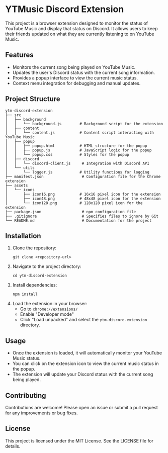 # YTMusic Discord Extension

This project is a browser extension designed to monitor the status of YouTube Music and display that status on Discord. It allows users to keep their friends updated on what they are currently listening to on YouTube Music.

## Features

- Monitors the current song being played on YouTube Music.
- Updates the user's Discord status with the current song information.
- Provides a popup interface to view the current music status.
- Context menu integration for debugging and manual updates.

## Project Structure

```
ytm-discord-extension
├── src
│   ├── background
│   │   └── background.js        # Background script for the extension
│   ├── content
│   │   └── content.js           # Content script interacting with YouTube Music
│   ├── popup
│   │   ├── popup.html           # HTML structure for the popup
│   │   ├── popup.js             # JavaScript logic for the popup
│   │   └── popup.css            # Styles for the popup
│   ├── discord
│   │   └── discord-client.js     # Integration with Discord API
│   └── utils
│       └── logger.js            # Utility functions for logging
├── manifest.json                 # Configuration file for the Chrome extension
├── assets
│   └── icons
│       ├── icon16.png           # 16x16 pixel icon for the extension
│       ├── icon48.png           # 48x48 pixel icon for the extension
│       └── icon128.png          # 128x128 pixel icon for the extension
├── package.json                  # npm configuration file
├── .gitignore                    # Specifies files to ignore by Git
└── README.md                     # Documentation for the project
```

## Installation

1. Clone the repository:
   ```
   git clone <repository-url>
   ```
2. Navigate to the project directory:
   ```
   cd ytm-discord-extension
   ```
3. Install dependencies:
   ```
   npm install
   ```
4. Load the extension in your browser:
   - Go to `chrome://extensions/`
   - Enable "Developer mode"
   - Click "Load unpacked" and select the `ytm-discord-extension` directory.

## Usage

- Once the extension is loaded, it will automatically monitor your YouTube Music status.
- You can click on the extension icon to view the current music status in the popup.
- The extension will update your Discord status with the current song being played.

## Contributing

Contributions are welcome! Please open an issue or submit a pull request for any improvements or bug fixes.

## License

This project is licensed under the MIT License. See the LICENSE file for details.